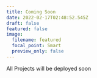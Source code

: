 ```yaml
---
title: Coming Soon
date: 2022-02-17T02:48:52.545Z
draft: false
featured: false
image:
  filename: featured
  focal_point: Smart
  preview_only: false
---
```

All Projects will be deployed soon